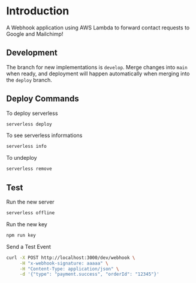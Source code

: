 # Introduction
A Webhook application using AWS Lambda to forward contact requests to Google and Mailchimp!
## Development
The branch for new implementations is `develop`. Merge changes into `main` when ready, and deployment will happen automatically when merging into the `deploy` branch.
## Deploy Commands
To deploy serverless
```bash
serverless deploy
```
To see serverless informations
```bash
serverless info
```
To undeploy
```bash
serverless remove
```
## Test
Run the new server
```bash
serverless offline
```
Run the new key
```bash
npm run key
```
Send a Test Event
```bash
curl -X POST http://localhost:3000/dev/webhook \
     -H "x-webhook-signature: aaaaa" \
     -H "Content-Type: application/json" \
     -d '{"type": "payment.success", "orderId": "12345"}'
```